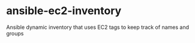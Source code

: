 ansible-ec2-inventory
=====================

Ansible dynamic inventory that uses EC2 tags to keep track of names and groups

